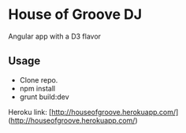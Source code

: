 # House of Groove DJ

Angular app with a D3 flavor

## Usage

- Clone repo.
- npm install
- grunt build:dev

Heroku link: [http://houseofgroove.herokuapp.com/] (http://houseofgroove.herokuapp.com/)
